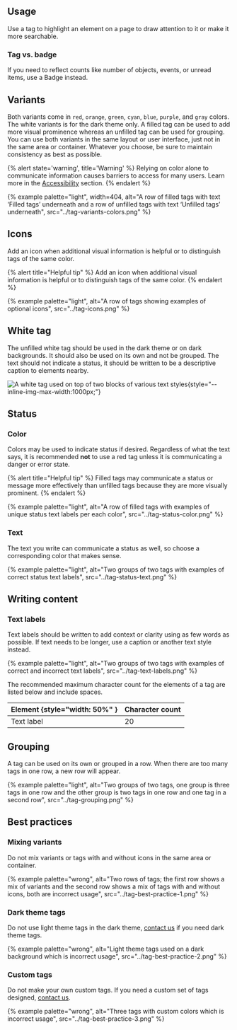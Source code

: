
## Usage

Use a tag to highlight an element on a page to draw attention to it or make it 
more searchable.

### Tag vs. badge

If you need to reflect counts like number of objects, events, or unread items, 
use a Badge instead.

## Variants
Both variants come in `red`, `orange`, `green`, `cyan`, `blue`, `purple`, and 
`gray` colors. The white variants is for the dark theme only. A filled tag can 
be used to add more visual prominence whereas an unfilled tag can be used for 
grouping. You can use both variants in the same layout or user interface, just 
not in the same area or container. Whatever you choose, be sure to maintain 
consistency as best as possible.

{% alert state='warning', title='Warning' %}
Relying on color alone to communicate information causes barriers to access for 
many users. Learn more in the [Accessibility](/accessibility) section.
{% endalert %}

{% example palette="light",
        width=404,
        alt="A row of filled tags with text ‘Filled tags’ underneath and a row 
        of unfilled tags with text ‘Unfilled tags’ underneath",
        src="../tag-variants-colors.png" %}

## Icons

Add an icon when additional visual information is helpful or to distinguish tags 
of the same color.

{% alert title="Helpful tip" %}
Add an icon when additional visual information is helpful or to distinguish 
tags of the same color.
{% endalert %}

{% example palette="light",
        alt="A row of tags showing examples of optional icons",
        src="../tag-icons.png" %}

## White tag

The unfilled white tag should be used in the dark theme or on dark backgrounds. 
It should also be used on its own and not be grouped. The text should not 
indicate a status, it should be written to be a descriptive caption to elements 
nearby.

![A white tag used on top of two blocks of various text styles](../tag-white-tag.png){style="--inline-img-max-width:1000px;"}

## Status
### Color

Colors may be used to indicate status if desired. Regardless of what the text 
says, it is recommended **not** to use a red tag unless it is 
communicating a danger or error state.

{% alert title="Helpful tip" %}
Filled tags may communicate a status or message more effectively than unfilled 
tags because they are more visually prominent.
{% endalert %}

{% example palette="light",
        alt="A row of filled tags with examples of unique status text labels per each color",
        src="../tag-status-color.png" %}

### Text

The text you write can communicate a status as well, so choose a corresponding 
color that makes sense.

{% example palette="light",
        alt="Two groups of two tags with examples of correct status text labels",
        src="../tag-status-text.png" %}




## Writing content

### Text labels

Text labels should be written to add context or clarity using as few words as 
possible. If text needs to be longer, use a caption or another text style 
instead.

{% example palette="light",
        alt="Two groups of two tags with examples of correct and incorrect text labels",
        src="../tag-text-labels.png" %}


The recommended maximum character count for the elements of a tag are listed below and include spaces.

| Element {style="width: 50%" } | Character count |
| ----------------------------- | --------------- |
| Text label                    | 20              |

## Grouping

A tag can be used on its own or grouped in a row. When there are too many tags 
in one row, a new row will appear.

{% example palette="light",
        alt="Two groups of two tags, one group is three tags in one row and the other group is two tags in one row and one tag in a second row",
        src="../tag-grouping.png" %}

## Best practices

### Mixing variants

Do not mix variants or tags with and without icons in the same area or 
container.

{% example palette="wrong",
        alt="Two rows of tags; the first row shows a mix of variants and the second row shows a mix of tags with and without icons, both are incorrect usage",
        src="../tag-best-practice-1.png" %}

### Dark theme tags

Do not use light theme tags in the dark theme, [contact us][contact] if you need 
dark theme tags.

{% example palette="wrong",
        alt="Light theme tags used on a dark background which is incorrect usage",
        src="../tag-best-practice-2.png" %}

### Custom tags

Do not make your own custom tags. If you need a custom set of tags designed, 
[contact us][contact].

{% example palette="wrong",
        alt="Three tags with custom colors which is incorrect usage",
        src="../tag-best-practice-3.png" %}



[contact]: https://github.com/RedHat-UX/red-hat-design-system/discussions
